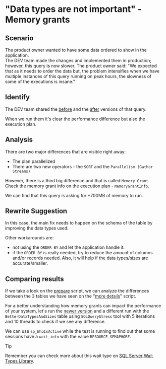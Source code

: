 # "Data types are not important" - Memory grants

## Scenario

The product owner wanted to have some data ordered to show in the application.  
The DEV team made the changes and implemented them in production; however, this query is now slower. The product owner said: "We expected that as it needs to order the data but, the problem intensifies when we have multiple instances of this query running on peak hours, the slowness of some of the executions is insane."

## Identify

The DEV team shared the [before](01-Original.sql) and the [after](02-NewerVersion.sql) versions of that query.

When we run them it's clear the performance difference but also the execution plan.

## Analysis

There are two major differences that are visible right away:

- The plan parallelized
- There are two new operators - the `SORT` and the `Parallelism (Gather Streams)`

However, there is a third big difference and that is called `Memory Grant`.  
Check the memory grant info on the execution plan - `MemoryGrantInfo`.

We can find that this query is asking for +700MB of memory to run.

## Rewrite Suggestion

In this case, the main fix needs to happen on the schema of the table by improving the data types used.

Other workarounds are:

- not using the `ORDER BY` and let the application handle it.
- if the `ORDER BY` is really needed, try to reduce the amount of columns and/or records needed. Also, it will help if the data types/sizes are accurate/smaller.

## Comparing results

If we take a look on the [prepare](00-Prepare.sql) script, we can analyze the differences between the 3 tables we have seen on the "[more details](04-MoreDetails.sql)" script.

For a better understanding how memory grants can impact the performance of your system, let's run the [newer version](02-NewerVersion.sql) and a different run with the `BetterDataTypesAndSizes` table using `SQLQueryStress` tool with 5 iterations and 10 threads to check if we see any difference.

We can use `sp_WhoIsActive` while the test is running to find out that some sessions have a `wait_info` with the value `RESOURCE_SEMAPHORE`.

> [!Tip]
> Remember you can check more about this wait type on [SQL Server Wait Types Library](https://www.sqlskills.com/help/waits/RESOURCE_SEMAPHORE/).
